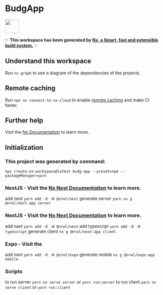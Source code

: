 # BudgApp

<a href="https://nx.dev" target="_blank" rel="noreferrer"><img src="https://raw.githubusercontent.com/nrwl/nx/master/images/nx-logo.png" width="45"></a>

✨ **This workspace has been generated by [Nx, a Smart, fast and extensible build system.](https://nx.dev)** ✨

## Understand this workspace

Run `nx graph` to see a diagram of the dependencies of the projects.

## Remote caching

Run `npx nx connect-to-nx-cloud` to enable [remote caching](https://nx.app) and make CI faster.

## Further help

Visit the [Nx Documentation](https://nx.dev) to learn more.

## Initialization

### This project was generated by command:

```
npx create-nx-workspace@latest budg-app --preset=npm --packageManager=yarn
```

### NestJS - Visit the [Nx Nest Documentation](https://nx.dev/packages/nest) to learn more.

add nest `yarn add -D -W @nrwl/nest`
generate server `yarn nx g @nrwl/nest:app server`

### NextJS - Visit the [Nx Next Documentation](https://nx.dev/packages/next) to learn more.

add next `yarn add -D -W @nrwl/next`
add typescript `yarn add -D -W typescript`
generate client `nx g @nrwl/next:app client`

### Expo - Visit the

add next `yarn add -D -W @nrwl/expo`
generate mobile `nx g @nrwl/expo:app mobile`

### Scripts

to run server `yarn nx serve server` or `yarn run:server`
to run client `yarn nx serve client` or `yarn run:client`
